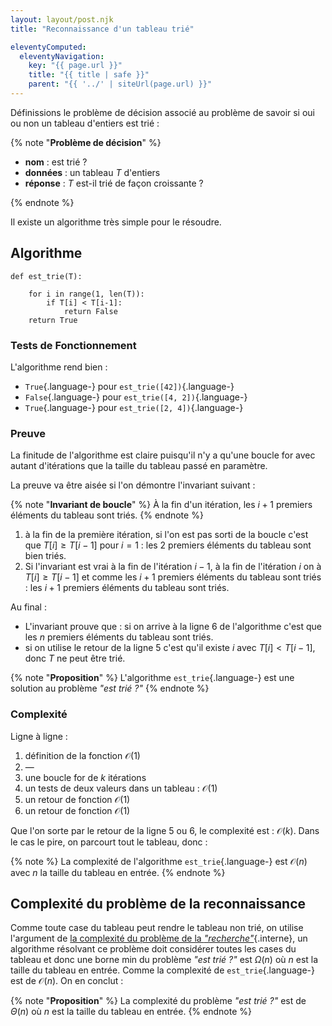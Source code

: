 ```yaml
---
layout: layout/post.njk 
title: "Reconnaissance d'un tableau trié"

eleventyComputed:
  eleventyNavigation:
    key: "{{ page.url }}"
    title: "{{ title | safe }}"
    parent: "{{ '../' | siteUrl(page.url) }}"
---
```


Définissions le problème de décision associé au problème de savoir si oui ou non un tableau d'entiers est trié :

{% note "**Problème de décision**" %}

- **nom** : est trié ?
- **données** : un tableau $T$ d'entiers
- **réponse** : $T$ est-il trié de façon croissante ?

{% endnote %}

Il existe un algorithme très simple pour le résoudre.

## <span id="algo-est-trie"></span> Algorithme

```python#
def est_trie(T):

    for i in range(1, len(T)):
        if T[i] < T[i-1]:
            return False
    return True
```

### Tests de Fonctionnement

L'algorithme rend bien :

- `True`{.language-} pour `est_trie([42])`{.language-}
- `False`{.language-} pour `est_trie([4, 2])`{.language-}
- `True`{.language-} pour `est_trie([2, 4])`{.language-}

### Preuve

La finitude de l'algorithme est claire puisqu'il n'y a qu'une boucle for avec autant d'itérations que la taille du tableau passé en paramètre.

La preuve va être aisée si l'on démontre l'invariant suivant :

{% note "**Invariant de boucle**" %}
À la fin d'un itération, les $i + 1$ premiers éléments du tableau sont triés.
{% endnote %}

1. à la fin de la première itération, si l'on est pas sorti de la boucle c'est que $T[i] \geq T[i-1]$ pour $i=1$ : les 2 premiers éléments du tableau sont bien triés.
2. Si l'invariant est vrai à la fin de l'itération $i-1$, à la fin de l'itération $i$ on à $T[i] \geq T[i-1]$ et comme les $i + 1$ premiers éléments du tableau sont triés : les $i + 1$ premiers éléments du tableau sont triés.

Au final :

- L'invariant prouve que : si on arrive à la ligne 6 de l'algorithme c'est que les $n$ premiers éléments du tableau sont triés.
- si on utilise le retour de la ligne 5 c'est qu'il existe $i$ avec $T[i] < T[i-1]$, donc $T$ ne peut être trié.

{% note "**Proposition**" %}
L'algorithme `est_trie`{.language-} est une solution au problème *"est trié ?"*
{% endnote %}

### Complexité

Ligne à ligne :

1. définition de la fonction $\mathcal{O}(1)$
2. —
3. une boucle for de $k$ itérations
4. un tests de deux valeurs dans un tableau : $\mathcal{O}(1)$
5. un retour de fonction $\mathcal{O}(1)$
6. un retour de fonction $\mathcal{O}(1)$

Que l'on sorte par le retour de la ligne 5 ou 6, le complexité est : $\mathcal{O}(k)$. Dans le cas le pire, on parcourt tout le tableau, donc :

{% note %}
La complexité de l'algorithme `est_trie`{.language-} est $\mathcal{O}(n)$ avec $n$ la taille du tableau en entrée.
{% endnote %}

## Complexité du problème de la reconnaissance

Comme toute case du tableau peut rendre le tableau non trié, on utilise l'argument de [la complexité du problème de la *"recherche"*](../../complexité-problème/#complexité-recherche){.interne}, un algorithme résolvant ce problème doit considérer toutes les cases du tableau et donc une borne min du problème *"est trié ?"* est $\Omega(n)$ où $n$ est la taille du tableau en entrée. Comme la complexité de `est_trie`{.language-}  est de $\mathcal{O}(n)$. On en conclut :

{% note "**Proposition**" %}
La complexité du problème *"est trié ?"* est de $\Theta(n)$ où $n$ est la taille du tableau en entrée.
{% endnote %}
